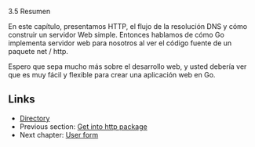 3.5 Resumen 

En este capítulo, presentamos HTTP, el flujo de la resolución DNS y cómo construir un servidor Web simple. Entonces hablamos de cómo Go implementa servidor web para nosotros al ver el código fuente de un paquete net / http. 

Espero que sepa mucho más sobre el desarrollo web, y usted debería ver que es muy fácil y flexible para crear una aplicación web en Go.
## Links

- [Directory](preface.md)
- Previous section: [Get into http package](03.4.md)
- Next chapter: [User form](04.0.md)
